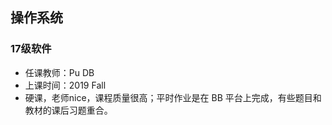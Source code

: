 <!--
 * @Author: Lili Liang
 * @Date: 2021-03-12 22:02:19
 * @LastEditors: Lili Liang
 * @LastEditTime: 2024-04-05 22:49:18
 * @Description: Please set description
-->
## 操作系统
### 17级软件
- 任课教师：Pu DB
- 上课时间：2019 Fall
- 硬课，老师nice，课程质量很高；平时作业是在 BB 平台上完成，有些题目和教材的课后习题重合。